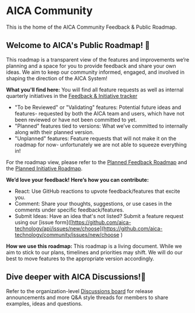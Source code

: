# AICA Community

This is the home of the AICA Community Feedback & Public Roadmap.

## Welcome to AICA's Public Roadmap! 🚀

This roadmap is a transparent view of the features and improvements we’re planning and a space for you to provide feedback and share your own ideas. We aim to keep our community informed, engaged, and involved in shaping the direction of the AICA System!

**What you'll find here:**
You will find all feature requests as well as internal quarterly initiatives in the [Feedback & Initiative tracker](https://github.com/orgs/aica-technology/projects/4/views/8)

- "To be Reviewed" or "Validating" features: Potential future ideas and features- requested by both the AICA team and users, which have not been reviewed or have not been committed to yet.
- "Planned" features tied to versions: What we’ve committed to internally along with their planned version.
- "Unplanned" features: Feature requests that will not make it on the roadmap for now- unfortunately we are not able to squeeze everything in!

For the roadmap view, please refer to the [Planned Feedback Roadmap](https://github.com/orgs/aica-technology/projects/4/views/4) and the [Planned Initiative Roadmap](https://github.com/orgs/aica-technology/projects/4/views/10).

**We’d love your feedback! Here’s how you can contribute:**

- React: Use GitHub reactions to upvote feedback/features that excite you.
- Comment: Share your thoughts, suggestions, or use cases in the comments under specific feedback/features.
- Submit Ideas: Have an idea that's not listed? Submit a feature request using our [issue form]([https://github.com/aica-technology/api/issues/new/choose](https://github.com/aica-technology/community/issues/new/choose )

**How we use this roadmap:**
This roadmap is a living document. While we aim to stick to our plans, timelines and priorities may shift. We will do our best to move features to the appropriate version accordingly.

## Dive deeper with AICA Discussions!💬

Refer to the organization-level [Discussions board](https://github.com/orgs/aica-technology/discussions) for release announcements and more Q&A style threads for members to share
examples, ideas and questions.
